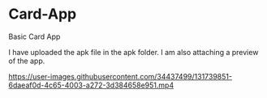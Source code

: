 # Card-App
Basic Card App

I have uploaded the apk file in the apk folder. I am also attaching a preview of the app.


https://user-images.githubusercontent.com/34437499/131739851-6daeaf0d-4c65-4003-a272-3d384658e951.mp4
